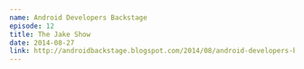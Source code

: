 ```yaml
---
name: Android Developers Backstage
episode: 12
title: The Jake Show
date: 2014-08-27
link: http://androidbackstage.blogspot.com/2014/08/android-developers-backstage-episode-12.html
---
```

